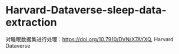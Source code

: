 # Harvard-Dataverse-sleep-data-extraction
对睡眠数据集进行处理：https://doi.org/10.7910/DVN/X7AYXQ, Harvard Dataverse
